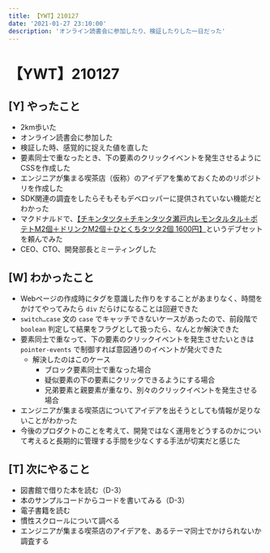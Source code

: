 ```yaml
---
title: 【YWT】210127
date: '2021-01-27 23:10:00'
description: 'オンライン読書会に参加したり、検証したりした一日だった'
---
```


# 【YWT】210127

## [Y] やったこと

- 2km歩いた
- オンライン読書会に参加した
- 検証した時、感覚的に捉えた値を直した
- 要素同士で重なったとき、下の要素のクリックイベントを発生させるようにCSSを作成した
- エンジニアが集まる喫茶店（仮称）のアイデアを集めておくためのリポジトリを作成した
- SDK関連の調査をしたらそもそもデベロッパーに提供されていない機能だとわかった
- マクドナルドで、[【チキンタツタ＋チキンタツタ瀬戸内レモンタルタル＋ポテトM2個＋ドリンクM2個＋ひとくちタツタ2個 1600円】](https://xn--eckvas1f0ewfnc.com/coupon/1)というデブセットを頼んでみた
- CEO、CTO、開発部長とミーティングした

## [W] わかったこと

- Webページの作成時にタグを意識した作りをすることがあまりなく、時間をかけてやってみたら `div` だらけになることは回避できた
- `switch…case` 文の `case` でキャッチできないケースがあったので、前段階で `boolean` 判定して結果をフラグとして扱ったら、なんとか解決できた
- 要素同士で重なって、下の要素のクリックイベントを発生させたいときは `pointer-events` で制御すれば意図通りのイベントが発火できた
  - 解決したのはこのケース
      - ブロック要素同士で重なった場合
      - 疑似要素の下の要素にクリックできるようにする場合
      - 兄弟要素と親要素が重なり、別々のクリックイベントを発生させる場合
- エンジニアが集まる喫茶店についてアイデアを出そうとしても情報が足りないことがわかった
- 今後のプロダクトのことを考えて、開発ではなく運用をどうするのかについて考えると長期的に管理する手間を少なくする手法が切実だと感じた

## [T] 次にやること

- 図書館で借りた本を読む（D-3）
- 本のサンプルコードからコードを書いてみる（D-3）
- 電子書籍を読む
- 慣性スクロールについて調べる
- エンジニアが集まる喫茶店のアイデアを、あるテーマ同士でかけられないか調査する
